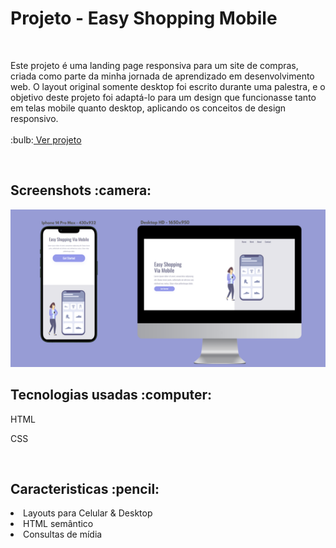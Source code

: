 <h1>Projeto - Easy Shopping Mobile </h1> 
<br>
<p>Este projeto é uma landing page responsiva para um site de compras, criada como parte da minha jornada de aprendizado em desenvolvimento web.
O layout original somente desktop foi escrito durante uma palestra, e o objetivo deste projeto foi adaptá-lo para um design que funcionasse tanto em telas mobile quanto desktop, aplicando os conceitos de design responsivo.
<br>
<br>
:bulb:<a href="https://matheeusaraujo.github.io/projeto-easy-shopping-mobile/"> Ver projeto </a></p>

<br>
<h2>Screenshots :camera:</h2>
<img src="https://github.com/matheeusaraujo/projeto-easy-shopping-mobile/blob/master/img/Desktop.png?raw=true"/>
<br>
<h2>Tecnologias usadas :computer:</h2>
<p>HTML</p>
<p>CSS</p>
<br>
<h2>Caracteristicas :pencil: </h2>
<li>Layouts para Celular & Desktop</li>
<li>HTML semântico</li>
<li>Consultas de mídia</li>
